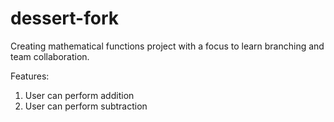 # dessert-fork
Creating mathematical functions project with a focus to learn branching and team collaboration.

Features: 
  1. User can perform addition
  2. User can perform subtraction
